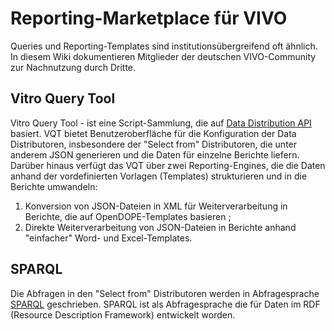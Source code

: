 # Reporting-Marketplace für VIVO

Queries und Reporting-Templates sind institutionsübergreifend oft ähnlich. In diesem Wiki dokumentieren Mitglieder der deutschen VIVO-Community zur Nachnutzung durch Dritte.


## Vitro Query Tool

Vitro Query Tool - ist eine Script-Sammlung, die auf [Data Distribution API](https://wiki.lyrasis.org/display/VIVODOC110x/Data+Distribution+API) basiert.
VQT bietet Benutzeroberfläche für die Konfiguration der Data Distributoren, insbesondere der "Select from" Distributoren, die unter anderem JSON generieren und die Daten für einzelne Berichte liefern. Darüber hinaus verfügt das VQT über zwei Reporting-Engines, die die Daten anhand der vordefinierten Vorlagen (Templates) strukturieren und in die Berichte umwandeln:
1. Konversion von JSON-Dateien in XML für Weiterverarbeitung in Berichte, die auf OpenDOPE-Templates basieren ;
2. Direkte Weiterverarbeitung von JSON-Dateien in Berichte anhand "einfacher" Word- und Excel-Templates.


## SPARQL

Die Abfragen in den "Select from" Distributoren werden in Abfragesprache [SPARQL](https://www.w3.org/TR/rdf-sparql-query/) geschrieben. SPARQL ist als Abfragesprache die für Daten im RDF (Resource Description Framework) entwickelt worden.
